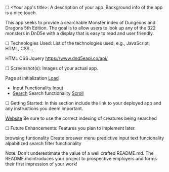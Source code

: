 ☐ <Your app's title>: A description of your app. Background info of the app is a nice touch.

This app seeks to provide a searchable Monster index of Dungeons and Dragons 5th Edition. The goal is to allow users to look up any of the 322 monsters in DnD5e with a display that is easy to read and user friendly.

☐ Technologies Used: List of the technologies used, e.g., JavaScript, HTML, CSS...

HTML 
CSS
Jquery
https://www.dnd5eapi.co/api/

☐ Screenshot(s): Images of your actual app.

Page at initialization [Load](./page_load.png)
- Input Functionality [Input](./page_user_input.png)
- [Search](./page_search_success.png)
Search functionality [Scroll](./page_scroll_display.png)

☐ Getting Started: In this section include the link to your deployed app and any instructions you deem important.

[Website](https://dnd5e-monster-codex.netlify.app/)
Be sure to use the correct indexing of creatures being searched

☐ Future Enhancements: Features you plan to implement later.

browsing funtionality
Create broswer menu 
predictive input text funcionality
alpabitized search filter functionality 

Note: Don't underestimate the value of a well crafted README.md.
The README.mdintroduces your project to prospective employers and forms their first impression of your work!